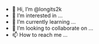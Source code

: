 - 👋 Hi, I’m @longits2k
- 👀 I’m interested in ...
- 🌱 I’m currently learning ...
- 💞️ I’m looking to collaborate on ...
- 📫 How to reach me ...

<!---
longits2k/longits2k is a ✨ special ✨ repository because its `README.md` (this file) appears on your GitHub profile.
Bạn có thể nhấp vào liên kết Xem trước để xem các thay đổi của mình.
--->
